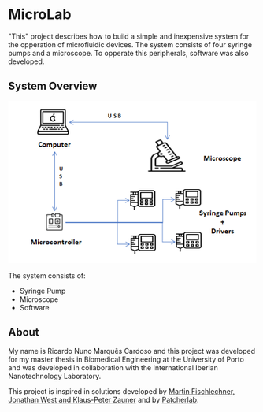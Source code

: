 # MicroLab
"This" project describes how to build a simple and inexpensive system for the opperation of microfluidic devices. The system consists of four syringe pumps and a microscope. To opperate this peripherals, software was also developed. 

## System Overview 

<p align="center">
  <img width="" height="" src=images/overallsystem2.PNG>
</p>

The system consists of:
* Syringe Pump 
* Microscope
* Software

## About

My name is Ricardo Nuno Marquês Cardoso and this project was developed for my master thesis in Biomedical Engineering at the University of Porto and was developed in collaboration with the International Iberian Nanotechnology Laboratory.

This project is inspired in solutions developed by [Martin Fischlechner, Jonathan West and Klaus-Peter Zauner](https://dropletkitchen.github.io/pages/projects.html) and by [Patcherlab](https://pachterlab.github.io/poseidon/). 




